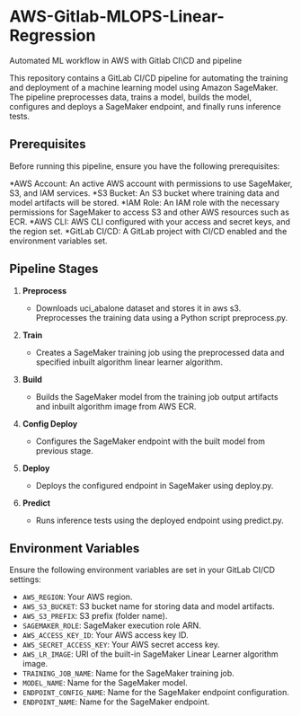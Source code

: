 # AWS-Gitlab-MLOPS-Linear-Regression
Automated ML workflow in AWS with Gitlab CI\CD and pipeline

This repository contains a GitLab CI/CD pipeline for automating the training and deployment of a machine learning model using Amazon SageMaker. The pipeline preprocesses data, trains a model, builds the model, configures and deploys a SageMaker endpoint, and finally runs inference tests.

## Prerequisites
Before running this pipeline, ensure you have the following prerequisites:

*AWS Account: An active AWS account with permissions to use SageMaker, S3, and IAM services.
*S3 Bucket: An S3 bucket where training data and model artifacts will be stored.
*IAM Role: An IAM role with the necessary permissions for SageMaker to access S3 and other AWS resources such as ECR.
*AWS CLI: AWS CLI configured with your access and secret keys, and the region set.
*GitLab CI/CD: A GitLab project with CI/CD enabled and the environment variables set.

## Pipeline Stages

1. **Preprocess**
    - Downloads uci_abalone dataset and stores it in aws s3. Preprocesses the training data using a Python script preprocess.py.
    
2. **Train**
    - Creates a SageMaker training job using the preprocessed data and specified inbuilt algorithm linear learner algorithm.
    
3. **Build**
    - Builds the SageMaker model from the training job output artifacts and inbuilt algorithm image from AWS ECR.
    
4. **Config Deploy**
    - Configures the SageMaker endpoint with the built model from previous stage.
    
5. **Deploy**
    - Deploys the configured endpoint in SageMaker using deploy.py.
    
6. **Predict**
    - Runs inference tests using the deployed endpoint using predict.py.

## Environment Variables

Ensure the following environment variables are set in your GitLab CI/CD settings:

- `AWS_REGION`: Your AWS region.
- `AWS_S3_BUCKET`: S3 bucket name for storing data and model artifacts.
- `AWS_S3_PREFIX`: S3 prefix (folder name).
- `SAGEMAKER_ROLE`: SageMaker execution role ARN.
- `AWS_ACCESS_KEY_ID`: Your AWS access key ID.
- `AWS_SECRET_ACCESS_KEY`: Your AWS secret access key.
- `AWS_LR_IMAGE`: URI of the built-in SageMaker Linear Learner algorithm image.
- `TRAINING_JOB_NAME`: Name for the SageMaker training job.
- `MODEL_NAME`: Name for the SageMaker model.
- `ENDPOINT_CONFIG_NAME`: Name for the SageMaker endpoint configuration.
- `ENDPOINT_NAME`: Name for the SageMaker endpoint.
